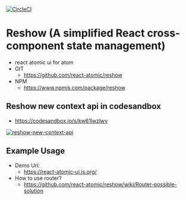 [![CircleCI](https://circleci.com/gh/react-atomic/reshow/tree/main.svg?style=svg)](https://circleci.com/gh/react-atomic/reshow/tree/main)

Reshow (A simplified React cross-component state management)
===============
   * react atomic ui for atom 
   * GIT
      * https://github.com/react-atomic/reshow
   * NPM
      * https://www.npmjs.com/package/reshow

## Reshow new context api in codesandbox
* https://codesandbox.io/s/kw61lwzlwv

[<img  style="max-width: 100%" alt="reshow-new-context-api" src="https://user-images.githubusercontent.com/1877738/69008910-d9a7a180-098a-11ea-8793-6cbad1b17b8b.png">](https://codesandbox.io/s/kw61lwzlwv)

## Example Usage
* Demo Url:
   * https://react-atomic-ui.js.org/
* How to use router?
   * https://github.com/react-atomic/reshow/wiki/Router-possible-solution



